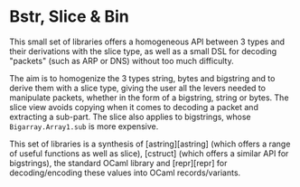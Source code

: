 # Bstr, Slice & Bin

This small set of libraries offers a homogeneous API between 3 types and their
derivations with the slice type, as well as a small DSL for decoding "packets"
(such as ARP or DNS) without too much difficulty.

The aim is to homogenize the 3 types string, bytes and bigstring and to derive
them with a slice type, giving the user all the levers needed to manipulate
packets, whether in the form of a bigstring, string or bytes. The slice view
avoids copying when it comes to decoding a packet and extracting a sub-part.
The slice also applies to bigstrings, whose `Bigarray.Array1.sub` is more
expensive.

This set of libraries is a synthesis of [astring][astring] (which offers a range
of useful functions as well as slice), [cstruct] (which offers a similar API for
bigstrings), the standard OCaml library and [repr][repr] for decoding/encoding
these values into OCaml records/variants.
